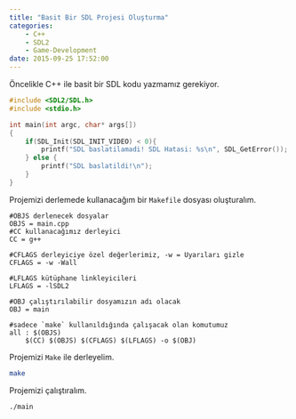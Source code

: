 ```yaml
---
title: "Basit Bir SDL Projesi Oluşturma"
categories:
    - C++
    - SDL2
    - Game-Development
date: 2015-09-25 17:52:00
---
```


Öncelikle C++ ile basit bir SDL kodu yazmamız gerekiyor.

```c++
#include <SDL2/SDL.h>
#include <stdio.h>

int main(int argc, char* args[])
{
    if(SDL_Init(SDL_INIT_VIDEO) < 0){
		printf("SDL baslatilamadi! SDL Hatasi: %s\n", SDL_GetError());
	} else {
		printf("SDL baslatildi!\n");
	}
}
```

Projemizi derlemede  kullanacağım bir `Makefile` dosyası oluşturalım.

```make
#OBJS derlenecek dosyalar
OBJS = main.cpp
#CC kullanacağımız derleyici
CC = g++

#CFLAGS derleyiciye özel değerlerimiz, -w = Uyarıları gizle
CFLAGS = -w -Wall

#LFLAGS kütüphane linkleyicileri
LFLAGS = -lSDL2

#OBJ çalıştırılabilir dosyamızın adı olacak
OBJ = main

#sadece `make` kullanıldığında çalışacak olan komutumuz
all : $(OBJS)
	$(CC) $(OBJS) $(CFLAGS) $(LFLAGS) -o $(OBJ)
```

Projemizi `Make` ile derleyelim.

```bash
make
```

Projemizi çalıştıralım.

```bash
./main
```